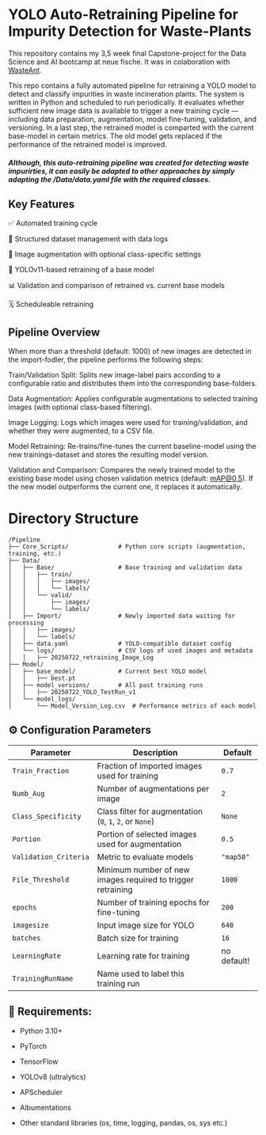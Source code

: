 # YOLO Auto-Retraining Pipeline for Impurity Detection for Waste-Plants
This repository contains my 3,5 week final Capstone-project for the Data Science and AI bootcamp at neue fische. 
It was in colaboration with [WasteAnt](https://wasteant.com/de/ki-basiertes-abfallqualitatsmanagement/).

This repo contains a fully automated pipeline for retraining a YOLO model to detect and classify impurities in waste incineration plants. The system is written in Python and scheduled to run periodically. It evaluates whether sufficient new image data is available to trigger a new training cycle — including data preparation, augmentation, model fine-tuning, validation, and versioning. In a last step, the retrained model is comparted with the current base-model in certain metrics. The old model gets replaced if the performance of the retrained model is improved.

#### *Although, this auto-retraining pipeline was created for detecting waste impurirties, it can easily be adapted to other approaches by simply adapting the /Data/data.yaml file with the required classes.*


## Key Features
 
✅ Automated training cycle

📁 Structured dataset management with data logs

🔄 Image augmentation with optional class-specific settings

🧠 YOLOv11-based retraining of a base model

📊 Validation and comparison of retrained vs. current base models

🗓️ Scheduleable retraining


## Pipeline Overview

When more than a threshold (default: 1000) of new images are detected in the import-fodler, the pipeline performs the following steps:

Train/Validation Split:
Splits new image-label pairs according to a configurable ratio and distributes them into the corresponding base-folders.

Data Augmentation:
Applies configurable augmentations to selected training images (with optional class-based filtering).

Image Logging:
Logs which images were used for training/validation, and whether they were augmented, to a CSV file.

Model Retraining:
Re-trains/fine-tunes the current baseline-model using the new trainings-dataset and stores the resulting model version.

Validation and Comparison:
Compares the newly trained model to the existing base model using chosen validation metrics (default: mAP@0.5).
If the new model outperforms the current one, it replaces it automatically.


# Directory Structure

```text
/Pipeline
├── Core_Scripts/              # Python core scripts (augmentation, training, etc.)
├── Data/
│   ├── Base/                  # Base training and validation data
│   │   ├── train/
│   │   │   ├── images/
│   │   │   └── labels/
│   │   └── valid/
│   │       ├── images/
│   │       └── labels/
│   ├── Import/                # Newly imported data waiting for processing
│   │   ├── images/
│   │   └── labels/
│   ├── data.yaml              # YOLO-compatible dataset config
│   └── logs/                  # CSV logs of used images and metadata
│   │   ├── 20250722_retraining_Image_Log
├── Model/
│   ├── base_model/            # Current best YOLO model
│   │   ├── best.pt
│   ├── model_versions/        # All past training runs
│   │   ├── 20250722_YOLO_TestRun_v1
│   └── model_logs/
│       └── Model_Version_Log.csv  # Performance metrics of each model

```

## ⚙️ Configuration Parameters

| Parameter            | Description                                                                 | Default       |
|----------------------|-----------------------------------------------------------------------------|---------------|
| `Train_Fraction`     | Fraction of imported images used for training                               | `0.7`         |
| `Numb_Aug`           | Number of augmentations per image                                           | `2`           |
| `Class_Specificity`  | Class filter for augmentation (`0`, `1`, `2`, or `None`)                    | `None`        |
| `Portion`            | Portion of selected images used for augmentation                            | `0.5`         |
| `Validation_Criteria`| Metric to evaluate models                                                   | `"map50"`     |
| `File_Threshold`     | Minimum number of new images required to trigger retraining                 | `1000`        |
| `epochs`             | Number of training epochs for fine-tuning                                   | `200`         |
| `imagesize`          | Input image size for YOLO                                                   | `640`         |
| `batches`            | Batch size for training                                                     | `16`          |
| `LearningRate`       | Learning rate for training                                                  | no default!   |
| `TrainingRunName`    | Name used to label this training run       




## 🧪 Requirements: 
* Python 3.10+

* PyTorch

* TensorFlow

* YOLOv8 (ultralytics)

* APScheduler

* Albumentations

* Other standard libraries (os, time, logging, pandas, os, sys etc.)


